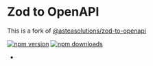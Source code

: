# Zod to OpenAPI

This is a fork of [@asteasolutions/zod-to-openapi](https://github.com/asteasolutions/zod-to-openapi)

[![npm version](https://img.shields.io/npm/v/@nik2o/zod-to-openapi)](https://www.npmjs.com/package/@nik2o/zod-to-openapi)
[![npm downloads](https://img.shields.io/npm/dm/@nik2o/zod-to-openapi)](https://www.npmjs.com/package/@nik2o/zod-to-openapi)

-